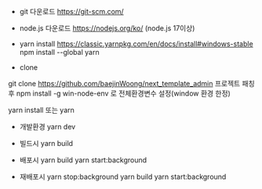 - git 다운로드
https://git-scm.com/

- node.js 다운로드
https://nodejs.org/ko/
(node.js 17이상)

- yarn install
https://classic.yarnpkg.com/en/docs/install#windows-stable
npm install --global yarn

- clone

git clone https://github.com/baejinWoong/next_template_admin
프로젝트 패칭후 npm install -g win-node-env 로 전체환경변수 설정(window 환경 한정)

yarn install 또는 yarn

- 개발환경
yarn dev

- 빌드시
yarn build
- 배포시
yarn build
yarn start:background

- 재배포시
yarn stop:background
yarn build
yarn start:background
